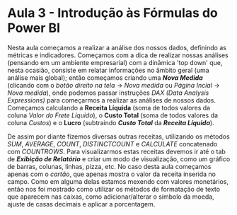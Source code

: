 # Aula 3 - Introdução às Fórmulas do Power BI

Nesta aula começamos a realizar a análise dos nossos dados, definindo as métricas e indicadores.
Começamos com a dica de realizar nossas análises (pensando em um ambiente empresarial) com a dinâmica 'top down' que, nesta ocasião, consiste em relatar informações no âmbito geral (uma análise mais global); então começamos criando uma ***Nova Medida*** (clicando com o *botão direito na tela* -> *Nova medida* ou *Página Incial* -> *Nova medida*), onde podemos passar instruções *DAX (Data Analysis Expressions)* para começarmos a realizar as análises de nossos dados. Começamos calculando a **Receita Líquida** (soma de todos valores da coluna *Valor do Frete Líquido*), o **Custo Total** (soma de todos valores da coluna *Custos*) e o **Lucro** (subtraindo ***Custo Total*** da ***Receita Líquida***).

De assim por diante fizemos diversas outras receitas, utilizando os métodos *SUM*, *AVERAGE*, *COUNT*, *DISTINCTCOUNT* e *CALCULATE* concatenado com *COUNTROWS*.
Para visualizarmos estas receitas devemos ir até o tab de ***Exibição de Relatório*** e criar um modo de visualização, como um gráfico de barras, colunas, linhas, pizza, etc. No caso desta aula começamos apenas com o *cartão*, que apenas mostra o valor da receita inserida no campo.
Como em alguma delas estamos mexendo com valores monetários, então nos foi mostrado como utilizar os métodos de formatação de texto que aparecem nas caixas, como adicionar/alterar o símbolo da moeda, ajuste de casas decimais e aplicar a porcentagem.
